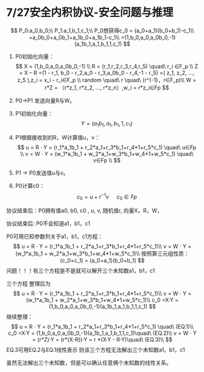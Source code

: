 # 7/27安全内积协议-安全问题与推理

$$
P_0:a_0,b_0;\\
P_1:a_1,b_1,c_1;\\
P_0想获得c_0 = (a_0+a_1)(b_0+b_1)-c_1\\
    =a_0b_0+a_0b_1+a_1b_0+a_1b_1-c_1\\
    =(1,b_0,a_0,a_0b_0,-1)(a_1b_1,a_1,b_1,1,c_1)
$$



1. P0初始化向量：
   $$
   X = (1,b_0,a_0,a_0b_0,-1) \\
   R = (r_1,r_2,r_3,r_4,r_5) \quad\ r_i ∈F_p \\
   Z = X – R =(1 - r_1, b_0 - r_2,a_0 - r_3,a_0b_0 - r_4,-1 - r_5) =( z_1, z_2, …, z_5 ),z_i = x_i - r_i∈F_p \\
   random \quad\ r \quad\ (r^{-1}，r∈F_p)\\
   W = r*Z = （r*z_1, r*z_2, …, r*z_n）,w_i = r*z_i∈Fp
   $$

2. P0->P1  发送向量R与W。

3. P1初始化向量：
   $$
   Y = (a_1b_1,a_1,b_1,1,c_1)
   $$

4. P1根据接收到的R，W计算值u，v：
   $$
   u = R · Y = (r_1*a_1b_1 + r_2*a_1+r_3*b_1+r_4*1+r_5*c_1) \quad\ u∈Fp \\
   v = W · Y = (w_1*a_1b_1 + w_2*a_1+w_3*b_1+w_4*1+w_5*c_1) \quad\ v∈Fp \\
   $$

5. P1 -> P0发送值u与v。

6. P0计算c0：
   $$
   c_0 = u + r^{-1}v \quad\ c_0∈Fp
   $$


协议结束后：P0拥有值a0, b0, c0 , u, v, 随机值r, 向量X，R，W，

协议结束后:  P0不会知道a1，b1，c1

P0可用已知参数列关于a1，b1，c1方程：
$$
u = R · Y = (r_1*a_1b_1 + r_2*a_1+r_3*b_1+r_4*1+r_5*c_1)\\
v = W · Y = (w_1*a_1b_1 + w_2*a_1+w_3*b_1+w_4*1+w_5*c_1)\\
按照算三元组性质：(c_0+c_1) = (a_0+a_1)(b_0+b_1)
$$
问题！！！有三个方程是不是就可以解开三个未知数a1，b1，c1

三个方程 整理后为
$$
u = R · Y = (r_1*a_1b_1 + r_2*a_1+r_3*b_1+r_4*1+r_5*c_1)\\
v = W · Y = (w_1*a_1b_1 + w_2*a_1+w_3*b_1+w_4*1+w_5*c_1)\\
c_0 =X·Y = (1,b_0,a_0,a_0b_0,-1)(a_1b_1,a_1,b_1,1,c_1)
$$
继续整理：
$$
u = R · Y = (r_1*a_1b_1 + r_2*a_1+r_3*b_1+r_4*1+r_5*c_1) \quad\ (EQ.1)\\ 
c_0 =X·Y = (1,b_0,a_0,a_0b_0,-1)(a_1b_1,a_1,b_1,1,c_1)\quad\ (EQ.2)\\
v = W · Y = (r*Z)·Y = (r*(X-R))·Y = r *(X·Y - R·Y)\quad\ (EQ.3)\\
$$
EQ.3可用EQ.2与EQ.1线性表示 则该三个方程无法解出三个未知数a1，b1，c1

虽然无法解出三个未知数，但是可以确认任意俩个未知数的线性关系。
